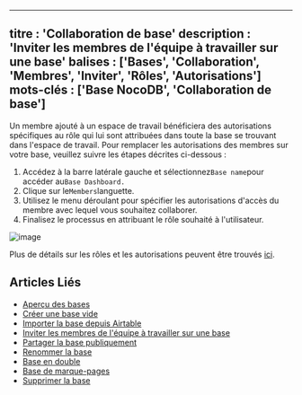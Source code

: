 ***

titre : 'Collaboration de base'
description : 'Inviter les membres de l'équipe à travailler sur une base'
balises : \['Bases', 'Collaboration', 'Membres', 'Inviter', 'Rôles', 'Autorisations']
mots-clés : ['Base NocoDB', 'Collaboration de base']
-----------------------------------------------------

Un membre ajouté à un espace de travail bénéficiera des autorisations spécifiques au rôle qui lui sont attribuées dans toute la base se trouvant dans l'espace de travail. Pour remplacer les autorisations des membres sur votre base, veuillez suivre les étapes décrites ci-dessous :

1. Accédez à la barre latérale gauche et sélectionnez`Base name`pour accéder au`Base Dashboard.`
2. Clique sur le`Members`languette.
3. Utilisez le menu déroulant pour spécifier les autorisations d'accès du membre avec lequel vous souhaitez collaborer.
4. Finalisez le processus en attribuant le rôle souhaité à l'utilisateur.

![image](/img/v2/base/base-collaboration.png)

Plus de détails sur les rôles et les autorisations peuvent être trouvés [ici](/roles-and-permissions/roles-permissions-overview).

## Articles Liés

* [Aperçu des bases](/bases/base-overview)
* [Créer une base vide](/bases/create-base)
* [Importer la base depuis Airtable](/bases/import-base-from-airtable)
* [Inviter les membres de l'équipe à travailler sur une base](/bases/base-collaboration)
* [Partager la base publiquement](/bases/share-base)
* [Renommer la base](/bases/actions-on-base#rename-base)
* [Base en double](/bases/actions-on-base#duplicate-base)
* [Base de marque-pages](/bases/actions-on-base#star-base)
* [Supprimer la base](/bases/actions-on-base#delete-base)
